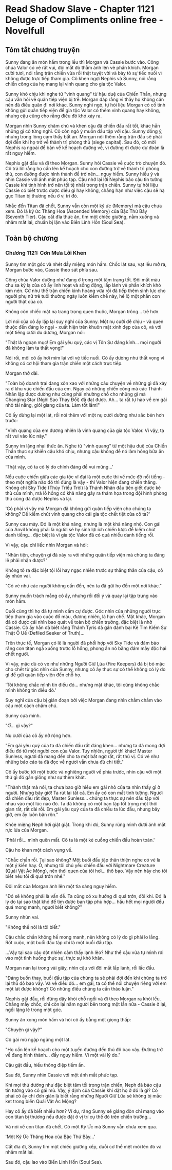 # Read Shadow Slave - Chapter 1121 Deluge of Compliments online free - Novelfull

## Tóm tắt chương truyện

Sunny đang ăn món hầm trong lều thì Morgan và Cassie bước vào. Công chúa Valor có vẻ rất vui, đôi mắt đỏ thẫm ánh lên vẻ phấn khích. Morgan cười tươi, nói rằng trận chiến vừa rồi thật tuyệt vời và bày tỏ sự tiếc nuối vì không được trực tiếp tham gia. Cô khen ngợi Nephis và Sunny, nói rằng chiến công của họ mang lại vinh quang cho gia tộc Valor.

Sunny khó chịu khi nghe từ "vinh quang" từ hậu duệ của Chiến Thần, nhưng cậu vẫn hỏi về quân tiếp viện bị trễ. Morgan đáp rằng vì thấy họ không cần nên đã điều quân đi nơi khác. Sunny nghi ngờ, tự hỏi liệu Morgan có cố tình không gửi quân tiếp viện để gia tộc Valor có thêm vinh quang hay không, nhưng cậu cũng cho rằng điều đó khó xảy ra.

Morgan nhìn Sunny chăm chú và khen cậu đã chiến đấu rất tốt, khác hẳn những gì cô từng nghĩ. Cô còn ngỏ ý muốn đấu tập với cậu. Sunny đồng ý, nhưng trong lòng cảm thấy bất an. Morgan nói thêm rằng trận đấu sẽ phải đợi đến khi họ trở về thành trì phòng thủ (siege capital). Sau đó, cô mời Nephis ra ngoài để bàn về kế hoạch đường về, vì đường đi được dự đoán là rất nguy hiểm.

Nephis gật đầu và đi theo Morgan. Sunny hỏi Cassie về cuộc trò chuyện đó. Cô trả lời rằng họ cần lên kế hoạch cho con đường trở về thành trì phòng thủ, con đường được hình thành để trở nên... nguy hiểm. Sunny hiểu ý và nhìn Cassie với ánh mắt phức tạp. Cậu nhớ lại lời Nephis bảo cậu tin tưởng Cassie khi tình hình trở nên tồi tệ nhất trong trận chiến. Sunny tự hỏi liệu Cassie có biết trước được điều gì hay không, chẳng hạn như việc cậu sẽ hạ gục Titan bị thương nếu ở vị trí đó.

Nhắc đến Titan đã chết, Sunny vẫn còn một ký ức (Memory) mà cậu chưa xem. Đó là ký ức Thăng Hoa (Ascended Memory) của Bậc Thứ Bảy (Seventh Tier). Cậu cất đĩa thức ăn, tìm một chiếc giường, nằm xuống và nhắm mắt lại, chuẩn bị lặn vào Biển Linh Hồn (Soul Sea).

## Toàn bộ chương

### Chương 1121: Cơn Mưa Lời Khen

Sunny tìm một góc và nhét đầy miệng món hầm. Chốc lát sau, vạt lều mở ra, Morgan bước vào, Cassie theo sát phía sau.

Công chúa Valor dường như đang ở trong một tâm trạng tốt. Đôi mắt màu chu sa kỳ lạ của cô ấy linh hoạt và sống động, lấp lánh vẻ phấn khích khó kìm nén. Cứ như thể trận chiến kinh hoàng vừa rồi đã tiếp thêm sinh lực cho người phụ nữ trẻ tuổi thường ngày luôn kiềm chế này, hé lộ một phần con người thật của cô.

Không còn chiếc mặt nạ trang trọng quen thuộc, Morgan trông... trẻ hơn.

Lời nói của cô ấy lặp lại suy nghĩ của Sunny. Một nụ cười dễ chịu - và quen thuộc đến đáng lo ngại - xuất hiện trên khuôn mặt xinh đẹp của cô, và với một tiếng cười du dương, Morgan nói:

"Thật là ngoạn mục! Em gái yêu quý, các vị Tôn Sư đáng kính... mọi người đã không làm ta thất vọng!"

Nói rồi, môi cô ấy hơi mím lại với vẻ tiếc nuối. Cô ấy dường như thất vọng vì không có cơ hội tham gia trận chiến một cách trực tiếp.

Morgan thở dài.

"Toàn bộ doanh trại đang xôn xao với những câu chuyện về những gì đã xảy ra ở khu vực chiến đấu của em. Ngay cả những chiến công mà các Thánh Nhân lập được dường như cũng phải nhường chỗ cho những gì mà Changing Star (Ngôi Sao Thay Đổi) đã đạt được. Ah... ta rất tự hào về em gái nhỏ tài năng, giỏi giang của ta. Làm tốt lắm!"

Cô ấy dừng lại một lát, rồi nói thêm với một nụ cười dường như sắc bén hơn trước:

"Vinh quang của em đương nhiên là vinh quang của gia tộc Valor. Vì vậy, ta rất vui vào lúc này."

Sunny im lặng nhai thức ăn. Nghe từ "vinh quang" từ một hậu duệ của Chiến Thần thực sự khiến cậu khó chịu, nhưng cậu không để nó làm hỏng bữa ăn của mình.

'Thật vậy, cô ta có lý do chính đáng để vui mừng...'

Nếu cuộc chiến giữa các gia tộc vĩ đại là một cuộc thi về mức độ nổi tiếng - theo một nghĩa nào đó thì đúng là vậy - thì Valor hiện đang chiến thắng. Không chỉ Sky Tide (Thủy Triều Trời) là Thánh Nhân đầu tiên giết được kẻ thù của mình, mà lỗ hổng có khả năng gây ra thảm họa trong đội hình phòng thủ cũng đã được Nephis vá lại.

'Có phải vì vậy mà Morgan đã không gửi quân tiếp viện cho chúng ta không? Để kiếm chút vinh quang cho cái gia tộc chết tiệt của cô ta?'

Sunny cau mày. Đó là một khả năng, nhưng là một khả năng nhỏ. Con gái của Anvil không phải là người sẽ hy sinh lợi ích chiến lược để kiếm chút danh tiếng... đặc biệt là vì gia tộc Valor đã có quá nhiều danh tiếng rồi.

Vì vậy, cậu chỉ liếc nhìn Morgan và hỏi:

"Nhân tiện, chuyện gì đã xảy ra với những quân tiếp viện mà chúng ta đáng lẽ phải nhận được?"

Không tỏ ra đặc biệt tội lỗi hay ngạc nhiên trước sự thẳng thắn của cậu, cô ấy nhún vai.

"Có vẻ như các người không cần đến, nên ta đã gửi họ đến một nơi khác."

Sunny muốn trách mắng cô ấy, nhưng rồi đổi ý và quay lại tập trung vào món hầm.

Cuối cùng thì họ đã tự mình cầm cự được. Góc nhìn của những người trực tiếp tham gia vào cuộc đổ máu, đương nhiên, là hạn chế. Mặt khác, Morgan đã có được cái nhìn bao quát về toàn bộ chiến trường, đặc biệt là nhờ Cassie. Cô ấy hẳn đã biết rằng Thánh Tyris đã gần đánh bại Kẻ Tìm Kiếm Sự Thật Ô Uế (Defiled Seeker of Truth)...

Trên thực tế, Morgan có lẽ là người đã phối hợp với Sky Tide và đảm bảo rằng con titan ngã xuống trước lỗ hổng, phong ấn nó bằng đám mây độc hại chết người.

Vì vậy, mặc dù có vẻ như những Người Giữ Lửa (Fire Keepers) đã bị bỏ mặc cho chết từ góc nhìn của Sunny, nhưng cô ấy thực sự có thể không có lý do gì để gửi quân tiếp viện đến chỗ họ.

'Tôi không chắc mình tin điều đó... nhưng mặt khác, tôi cũng không chắc mình không tin điều đó.'

Suy nghĩ của cậu bị gián đoạn bởi việc Morgan đang nhìn chằm chằm vào cậu một cách chăm chú.

Sunny cựa mình.

"Ờ... gì vậy?"

Nụ cười của cô ấy nở rộng hơn.

"Em gái yêu quý của ta đã chiến đấu rất đáng khen... nhưng ta đã mong đợi điều đó từ một người con của Valor. Tuy nhiên, ngươi thì khác! Master Sunless, ngươi đã mang đến cho ta một bất ngờ rất, rất thú vị. Có vẻ như những báo cáo ta đã đọc về ngươi vẫn chưa đủ chi tiết."

Cô ấy bước tới một bước và nghiêng người về phía trước, nhìn cậu với một thứ gì đó gần giống như sự thèm khát.

"Thành thật mà nói, ta chưa bao giờ hiểu em gái nhỏ của ta nhìn thấy gì ở ngươi. Nhưng bây giờ! Ta rút lại tất cả. Em ấy có con mắt tinh tường. Ngươi đã chiến đấu rất đẹp, Master Sunless... chúng ta thực sự nên đấu tập với nhau vào một lúc nào đó. Ta đã không có một bạn tập tốt trong một thời gian rất, rất dài rồi. Em gái yêu quý của ta đã chiều ta lúc đầu, nhưng bây giờ, em ấy luôn bận rộn."

Khóe miệng Neph hơi giật giật. Trong khi đó, Sunny rùng mình dưới ánh mắt rực lửa của Morgan.

'Phải rồi... mình quên mất. Cô ta là một kẻ cuồng chiến đấu hoàn toàn.'

Cậu ho khan một cách vụng về.

"Chắc chắn rồi. Tại sao không? Một buổi đấu tập thân thiện nghe có vẻ là một ý kiến hay. Ồ, nhưng tôi chủ yếu chiến đấu với Nightmare Creature (Quái Vật Ác Mộng), nên thói quen của tôi hơi... thô bạo. Vậy nên hãy cho tôi biết nếu tôi đi quá trớn nhé."

Đôi mắt của Morgan ánh lên một tia sáng nguy hiểm.

"Đó sẽ không phải là vấn đề. Ta cũng có xu hướng đi quá trớn, đôi khi. Đó là lý do tại sao thật khó để tìm được bạn tập phù hợp... hầu hết mọi người đều quá mong manh, ngươi biết không?"

Sunny nhún vai.

"Không thể nói là tôi biết."

Cậu chắc chắn không hề mong manh, nên không có lý do gì phải lo lắng. Rốt cuộc, một buổi đấu tập chỉ là một buổi đấu tập.

...Vậy tại sao cậu đột nhiên cảm thấy lạnh lẽo? Như thể cậu vừa tự mình rơi vào một tình huống thực sự, thực sự khó khăn.

Morgan nán lại trong vài giây, nhìn cậu với đôi mắt lấp lánh, rồi lắc đầu.

"Đáng buồn thay, buổi đấu tập của chúng ta sẽ phải đợi đến khi chúng ta trở lại thủ đô bao vây. Và về điều đó... em gái, ta có thể nói chuyện riêng với em một lát được không? Có những điều chúng ta cần thảo luận."

Nephis gật đầu, rồi đứng dậy khỏi chỗ ngồi và đi theo Morgan ra khỏi lều. Chẳng mấy chốc, chỉ còn lại năm người bên trong một lần nữa - Cassie ở lại, ngồi lặng lẽ trong một góc.

Sunny ăn xong món hầm và hỏi cô ấy bằng một giọng thấp:

"Chuyện gì vậy?"

Cô gái mù ngập ngừng một lát.

"Họ cần lên kế hoạch cho một tuyến đường đến thủ đô bao vây. Đường trở về đang hình thành... đầy nguy hiểm. Vì một vài lý do."

Cậu gật đầu, hiểu thông điệp tiềm ẩn.

Sau đó, Sunny nhìn Cassie với một ánh mắt phức tạp.

Khi mọi thứ dường như đặc biệt tăm tối trong trận chiến, Neph đã bảo cậu tin tưởng vào cô gái mù. Vậy, ý định của Cassie khi đặt họ ở đó là gì? Có phải cô ấy chỉ đơn giản là biết rằng những Người Giữ Lửa sẽ không bị mắc kẹt trong biển Quái Vật Ác Mộng?

Hay cô ấy đã biết nhiều hơn? Ví dụ, rằng Sunny sẽ giáng đòn chí mạng vào con titan bị thương nếu được đặt ở vị trí cụ thể đó trên chiến trường...

Và nói về con titan đã chết. Có một Ký Ức mà Sunny vẫn chưa xem qua.

'Một Ký Ức Thăng Hoa của Bậc Thứ Bảy...'

Cất đĩa đi, Sunny tìm một chiếc giường xếp, duỗi cơ thể mệt mỏi lên đó và nhắm mắt lại.

Sau đó, cậu lao vào Biển Linh Hồn (Soul Sea).